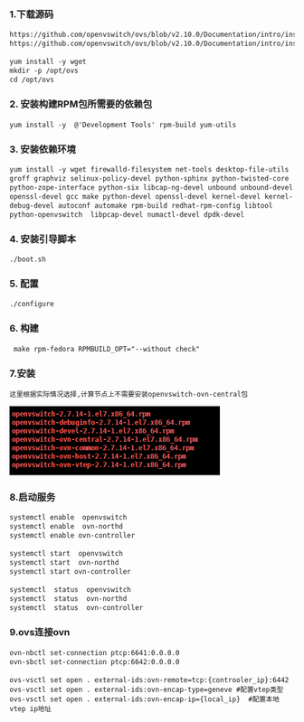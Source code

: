 ### 1.下载源码

```
https://github.com/openvswitch/ovs/blob/v2.10.0/Documentation/intro/install/general.rs
https://github.com/openvswitch/ovs/blob/v2.10.0/Documentation/intro/install/fedora.rst

yum install -y wget  
mkdir -p /opt/ovs
cd /opt/ovs
```

### 2. 安装构建RPM包所需要的依赖包
```azure
yum install -y  @'Development Tools' rpm-build yum-utils
```

### 3. 安装依赖环境
```azure
yum install -y wget firewalld-filesystem net-tools desktop-file-utils groff graphviz selinux-policy-devel python-sphinx python-twisted-core python-zope-interface python-six libcap-ng-devel unbound unbound-devel openssl-devel gcc make python-devel openssl-devel kernel-devel kernel-debug-devel autoconf automake rpm-build redhat-rpm-config libtool python-openvswitch  libpcap-devel numactl-devel dpdk-devel
```

### 4. 安装引导脚本
```azure
./boot.sh
```

### 5. 配置
```azure
./configure
```

### 6. 构建
```azure
 make rpm-fedora RPMBUILD_OPT="--without check"
```

### 7.安装
```azure
这里根据实际情况选择,计算节点上不需要安装openvswitch-ovn-central包
```
![](installed.png)

### 8.启动服务
```azure
systemctl enable  openvswitch
systemctl enable  ovn-northd
systemctl enable ovn-controller

systemctl start  openvswitch
systemctl start  ovn-northd
systemctl start ovn-controller

systemctl  status  openvswitch
systemctl  status  ovn-northd
systemctl  status  ovn-controller
```

### 9.ovs连接ovn
```azure
ovn-nbctl set-connection ptcp:6641:0.0.0.0
ovn-sbctl set-connection ptcp:6642:0.0.0.0

ovs-vsctl set open . external-ids:ovn-remote=tcp:{controoler_ip}:6442
ovs-vsctl set open . external-ids:ovn-encap-type=geneve #配置vtep类型
ovs-vsctl set open . external-ids:ovn-encap-ip={local_ip}  #配置本地vtep ip地址
```
